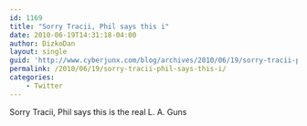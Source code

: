 ```yaml
---
id: 1169
title: "Sorry Tracii, Phil says this i"
date: 2010-06-19T14:31:18-04:00
author: DizkoDan
layout: single
guid: 'http://www.cyberjunx.com/blog/archives/2010/06/19/sorry-tracii-phil-says-this-i/'
permalink: /2010/06/19/sorry-tracii-phil-says-this-i/
categories:
    - Twitter
---
```


Sorry Tracii, Phil says this is the real L. A. Guns